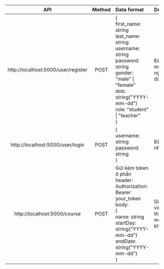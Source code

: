 
| API | Method | Data format | Describe |
| :-: | :-: | :-| :- |
| http://localhost:5000/user/register| POST | {<br>first_name: string <br> last_name: string <br> username: string <br> password: string <br> gender: "male" \| "female" <br> dob: string("YYYY-mm-dd") <br> role: "student" \| "teacher"<br>} | Đăng ký một người dùng |
| http://localhost:5000/user/login | POST | {<br>username: string <br> password: string<br>} | Đăng nhập |
| http://localhost:5000/course | POST | Gửi kèm token ở phần header: <br> Authorization: Bearer your_token <br> body: <br> {<br>name: string<br>startDay: string("YYYY-mm-dd")<br>endDate: string("YYYY-mm-dd")<br>} | Giáo viên thêm một khóa học |
